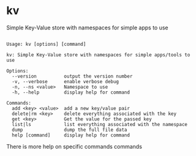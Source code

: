 # kv

Simple Key-Value store with namespaces for simple apps to use

```

Usage: kv [options] [command]

kv: Simple Key-Value store with namespaces for simple apps/tools to use

Options:
  --version          output the version number
  -v, --verbose      enable verbose debug
  -n, --ns <value>   Namespace to use
  -h, --help         display help for command

Commands:
  add <key> <value>  add a new key/value pair
  delete|rm <key>    delete everything associated with the key
  get <key>          Get the value for the passed key
  list|ls            list everything associated with the namespace
  dump               dump the full file data
  help [command]     display help for command

```

There is more help on specific commands commands

